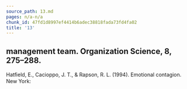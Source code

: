 ```yaml
---
source_path: 13.md
pages: n/a-n/a
chunk_id: 47fd1d8997ef4414b6adec38818fada73fd4fa02
title: '13'
---
```

## management team. Organization Science, 8, 275–288.

Hatﬁeld, E., Cacioppo, J. T., & Rapson, R. L. (1994). Emotional contagion. New York:

